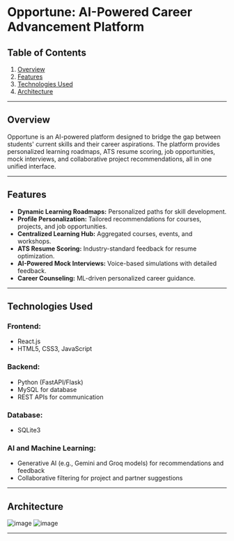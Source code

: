 # **Opportune: AI-Powered Career Advancement Platform**

## **Table of Contents**

1. [Overview](#overview)
2. [Features](#features)
3. [Technologies Used](#technologies-used)
4. [Architecture](#architecture)

---

## **Overview**

Opportune is an AI-powered platform designed to bridge the gap between students' current skills and their career aspirations. The platform provides personalized learning roadmaps, ATS resume scoring, job opportunities, mock interviews, and collaborative project recommendations, all in one unified interface.

---

## **Features**

- **Dynamic Learning Roadmaps:** Personalized paths for skill development.
- **Profile Personalization:** Tailored recommendations for courses, projects, and job opportunities.
- **Centralized Learning Hub:** Aggregated courses, events, and workshops.
- **ATS Resume Scoring:** Industry-standard feedback for resume optimization.
- **AI-Powered Mock Interviews:** Voice-based simulations with detailed feedback.
- **Career Counseling:** ML-driven personalized career guidance.

---

## **Technologies Used**

### **Frontend:**

- React.js
- HTML5, CSS3, JavaScript

### **Backend:**

- Python (FastAPI/Flask)
- MySQL for database
- REST APIs for communication

### **Database:**

- SQLite3

### **AI and Machine Learning:**

- Generative AI (e.g., Gemini and Groq models) for recommendations and feedback
- Collaborative filtering for project and partner suggestions

---

## **Architecture**

![image](https://github.com/user-attachments/assets/219fff18-0fee-4711-87a5-9ad05b85476b)
![image](https://github.com/user-attachments/assets/1f4aaa65-7a2f-41ac-b40f-a557d8d371e4)

---
